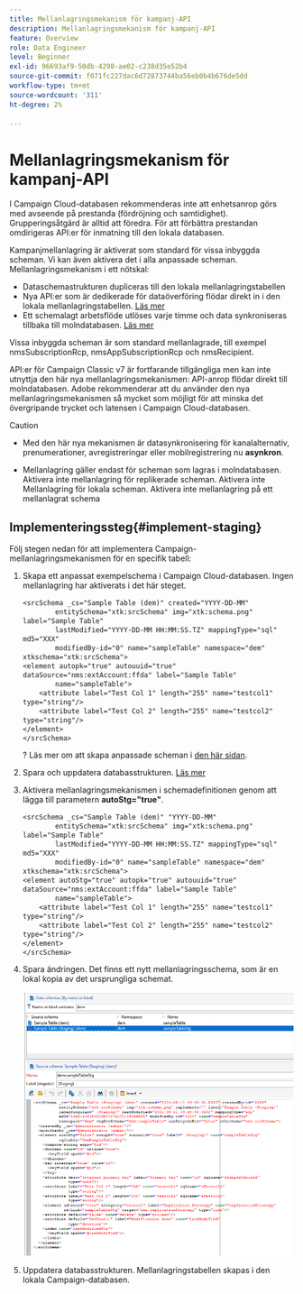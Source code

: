 ```yaml
---
title: Mellanlagringsmekanism för kampanj-API
description: Mellanlagringsmekanism för kampanj-API
feature: Overview
role: Data Engineer
level: Beginner
exl-id: 96693af9-50db-4298-ae02-c238d35e52b4
source-git-commit: f071fc227dac6d72873744ba56eb0b4b676de5dd
workflow-type: tm+mt
source-wordcount: '311'
ht-degree: 2%

---
```


# Mellanlagringsmekanism för kampanj-API

I Campaign Cloud-databasen rekommenderas inte att enhetsanrop görs med avseende på prestanda (fördröjning och samtidighet). Grupperingsåtgärd är alltid att föredra. För att förbättra prestandan omdirigeras API:er för inmatning till den lokala databasen.

Kampanjmellanlagring är aktiverat som standard för vissa inbyggda scheman. Vi kan även aktivera det i alla anpassade scheman. Mellanlagringsmekanism i ett nötskal:

* Dataschemastrukturen dupliceras till den lokala mellanlagringstabellen
* Nya API:er som är dedikerade för dataöverföring flödar direkt in i den lokala mellanlagringstabellen. [Läs mer](new-apis.md)
* Ett schemalagt arbetsflöde utlöses varje timme och data synkroniseras tillbaka till molndatabasen. [Läs mer](../config/replication.md)

Vissa inbyggda scheman är som standard mellanlagrade, till exempel nmsSubscriptionRcp, nmsAppSubscriptionRcp och nmsRecipient.

API:er för Campaign Classic v7 är fortfarande tillgängliga men kan inte utnyttja den här nya mellanlagringsmekanismen: API-anrop flödar direkt till molndatabasen. Adobe rekommenderar att du använder den nya mellanlagringsmekanismen så mycket som möjligt för att minska det övergripande trycket och latensen i Campaign Cloud-databasen.

>[!CAUTION]
>
>* Med den här nya mekanismen är datasynkronisering för kanalalternativ, prenumerationer, avregistreringar eller mobilregistrering nu **asynkron**.
>
>* Mellanlagring gäller endast för scheman som lagras i molndatabasen. Aktivera inte mellanlagring för replikerade scheman. Aktivera inte Mellanlagring för lokala scheman. Aktivera inte mellanlagring på ett mellanlagrat schema

>


## Implementeringssteg{#implement-staging}

Följ stegen nedan för att implementera Campaign-mellanlagringsmekanismen för en specifik tabell:

1. Skapa ett anpassat exempelschema i Campaign Cloud-databasen. Ingen mellanlagring har aktiverats i det här steget.

   ```
   <srcSchema _cs="Sample Table (dem)" created="YYYY-DD-MM"
           entitySchema="xtk:srcSchema" img="xtk:schema.png" label="Sample Table"
           lastModified="YYYY-DD-MM HH:MM:SS.TZ" mappingType="sql" md5="XXX"
           modifiedBy-id="0" name="sampleTable" namespace="dem" xtkschema="xtk:srcSchema">
   <element autopk="true" autouuid="true" dataSource="nms:extAccount:ffda" label="Sample Table"
           name="sampleTable">
       <attribute label="Test Col 1" length="255" name="testcol1" type="string"/>
       <attribute label="Test Col 2" length="255" name="testcol2" type="string"/>
   </element>
   </srcSchema>
   ```

   ? Läs mer om att skapa anpassade scheman i [den här sidan](create-schema.md).

1. Spara och uppdatera databasstrukturen.  [Läs mer](update-database-structure.md)

1. Aktivera mellanlagringsmekanismen i schemadefinitionen genom att lägga till parametern **autoStg=&quot;true&quot;**.

   ```
   <srcSchema _cs="Sample Table (dem)" "YYYY-DD-MM"
           entitySchema="xtk:srcSchema" img="xtk:schema.png" label="Sample Table"
           lastModified="YYYY-DD-MM HH:MM:SS.TZ" mappingType="sql" md5="XXX"
           modifiedBy-id="0" name="sampleTable" namespace="dem" xtkschema="xtk:srcSchema">
   <element autoStg="true" autopk="true" autouuid="true" dataSource="nms:extAccount:ffda" label="Sample Table"
           name="sampleTable">
       <attribute label="Test Col 1" length="255" name="testcol1" type="string"/>
       <attribute label="Test Col 2" length="255" name="testcol2" type="string"/>
   </element>
   </srcSchema>
   ```

1. Spara ändringen. Det finns ett nytt mellanlagringsschema, som är en lokal kopia av det ursprungliga schemat.

   ![](assets/staging-mechanism.png)

1. Uppdatera databasstrukturen. Mellanlagringstabellen skapas i den lokala Campaign-databasen.
